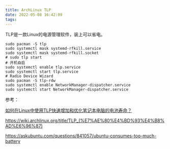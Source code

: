 ```yaml
---
title: ArchLinux TLP
date: 2022-05-08 16:42:09
tags:
---
```


TLP是一款Linux的电源管理软件，装上可以省电。

```shell
sudo pacman -S tlp
sudo systemctl mask systemd-rfkill.service
sudo systemctl mask systemd-rfkill.socket
# sudo tlp start
# 开机自启
sudo systemctl enable tlp.service
sudo systemctl start tlp.service
# Radio Device Wizard
sudo pacman -S tlp-rdw
sudo systemctl enable NetworkManager-dispatcher.service
sudo systemctl start NetworkManager-dispatcher.service
```

参考：

[如何在Linux中使用TLP快速增加和优化笔记本电脑的电池寿命？](https://www.bilibili.com/read/cv10529669/)

<https://wiki.archlinux.org/title/TLP_(%E7%AE%80%E4%BD%93%E4%B8%AD%E6%96%87)>

<https://askubuntu.com/questions/841057/ubuntu-consumes-too-much-battery>
